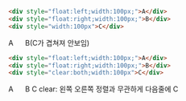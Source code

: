 
```html
<div style="float:left;width:100px;">A</div>
<div style="float:right;width:100px;">B</div>
<div style="width:100px">C</div>
```
A &nbsp;&nbsp;&nbsp;&nbsp; B(C가 겹쳐져 안보임)

```html
<div style="float:left;width:100px;">A</div>
<div style="float:right;width:100px;">B</div>
<div style="clear:both;width:100px">C</div>
```
A &nbsp;&nbsp;&nbsp;&nbsp; B
C
clear: 왼쪽 오른쪽 정렬과 무관하게 다음줄에 C



<!--stackedit_data:
eyJoaXN0b3J5IjpbMTY1Mzk0NjAzMl19
-->